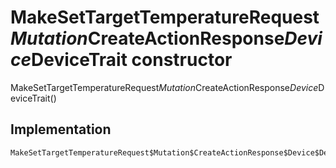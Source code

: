 


# MakeSetTargetTemperatureRequest$Mutation$CreateActionResponse$Device$DeviceTrait constructor







MakeSetTargetTemperatureRequest$Mutation$CreateActionResponse$Device$DeviceTrait()





## Implementation

```dart
MakeSetTargetTemperatureRequest$Mutation$CreateActionResponse$Device$DeviceTrait();
```







